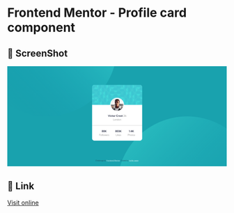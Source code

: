 # Frontend Mentor - Profile card component

## 📸 ScreenShot

![screenshot](./screenshot.png)

## 🔗 Link

[Visit online](https://turtle-papa.github.io/frontendmentor-challenges/profile-card-component/)
